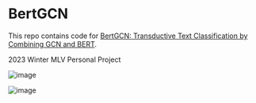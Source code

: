 # BertGCN
This repo contains code for [BertGCN: Transductive Text Classification by Combining GCN and BERT](https://arxiv.org/abs/2105.05727).

2023 Winter MLV Personal Project

![image](https://github.com/bidulki-99/BertGCN/assets/97289852/da605c81-3a53-4385-b382-8bf79364d05c)

![image](https://github.com/bidulki-99/BertGCN/assets/97289852/7899a61a-f684-430c-935d-fcda6ad4a7d9)
